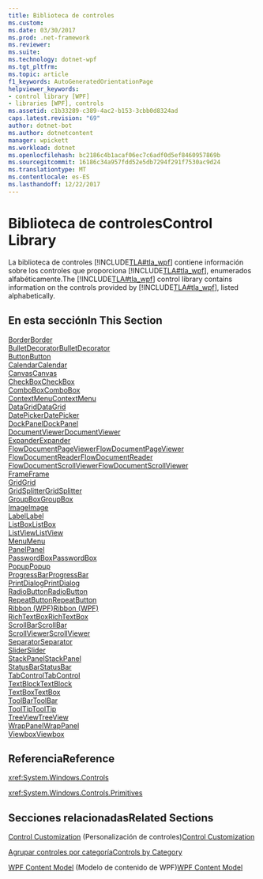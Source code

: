 ```yaml
---
title: Biblioteca de controles
ms.custom: 
ms.date: 03/30/2017
ms.prod: .net-framework
ms.reviewer: 
ms.suite: 
ms.technology: dotnet-wpf
ms.tgt_pltfrm: 
ms.topic: article
f1_keywords: AutoGeneratedOrientationPage
helpviewer_keywords:
- control library [WPF]
- libraries [WPF], controls
ms.assetid: c1b33289-c389-4ac2-b153-3cbb0d8324ad
caps.latest.revision: "69"
author: dotnet-bot
ms.author: dotnetcontent
manager: wpickett
ms.workload: dotnet
ms.openlocfilehash: bc2186c4b1acaf06ec7c6adf0d5ef8460957869b
ms.sourcegitcommit: 16186c34a957fdd52e5db7294f291f7530ac9d24
ms.translationtype: MT
ms.contentlocale: es-ES
ms.lasthandoff: 12/22/2017
---
```

# <a name="control-library"></a><span data-ttu-id="d0d3d-102">Biblioteca de controles</span><span class="sxs-lookup"><span data-stu-id="d0d3d-102">Control Library</span></span>
<span data-ttu-id="d0d3d-103">La biblioteca de controles [!INCLUDE[TLA#tla_wpf](../../../../includes/tlasharptla-wpf-md.md)] contiene información sobre los controles que proporciona [!INCLUDE[TLA#tla_wpf](../../../../includes/tlasharptla-wpf-md.md)], enumerados alfabéticamente.</span><span class="sxs-lookup"><span data-stu-id="d0d3d-103">The [!INCLUDE[TLA#tla_wpf](../../../../includes/tlasharptla-wpf-md.md)] control library contains information on the controls provided by [!INCLUDE[TLA#tla_wpf](../../../../includes/tlasharptla-wpf-md.md)], listed alphabetically.</span></span>  
  
## <a name="in-this-section"></a><span data-ttu-id="d0d3d-104">En esta sección</span><span class="sxs-lookup"><span data-stu-id="d0d3d-104">In This Section</span></span>  
 [<span data-ttu-id="d0d3d-105">Border</span><span class="sxs-lookup"><span data-stu-id="d0d3d-105">Border</span></span>](../../../../docs/framework/wpf/controls/border.md)  
 [<span data-ttu-id="d0d3d-106">BulletDecorator</span><span class="sxs-lookup"><span data-stu-id="d0d3d-106">BulletDecorator</span></span>](../../../../docs/framework/wpf/controls/bulletdecorator.md)  
 [<span data-ttu-id="d0d3d-107">Button</span><span class="sxs-lookup"><span data-stu-id="d0d3d-107">Button</span></span>](../../../../docs/framework/wpf/controls/button.md)  
 [<span data-ttu-id="d0d3d-108">Calendar</span><span class="sxs-lookup"><span data-stu-id="d0d3d-108">Calendar</span></span>](../../../../docs/framework/wpf/controls/calendar.md)  
 [<span data-ttu-id="d0d3d-109">Canvas</span><span class="sxs-lookup"><span data-stu-id="d0d3d-109">Canvas</span></span>](../../../../docs/framework/wpf/controls/canvas.md)  
 [<span data-ttu-id="d0d3d-110">CheckBox</span><span class="sxs-lookup"><span data-stu-id="d0d3d-110">CheckBox</span></span>](../../../../docs/framework/wpf/controls/checkbox.md)  
 [<span data-ttu-id="d0d3d-111">ComboBox</span><span class="sxs-lookup"><span data-stu-id="d0d3d-111">ComboBox</span></span>](../../../../docs/framework/wpf/controls/combobox.md)  
 [<span data-ttu-id="d0d3d-112">ContextMenu</span><span class="sxs-lookup"><span data-stu-id="d0d3d-112">ContextMenu</span></span>](../../../../docs/framework/wpf/controls/contextmenu.md)  
 [<span data-ttu-id="d0d3d-113">DataGrid</span><span class="sxs-lookup"><span data-stu-id="d0d3d-113">DataGrid</span></span>](../../../../docs/framework/wpf/controls/datagrid.md)  
 [<span data-ttu-id="d0d3d-114">DatePicker</span><span class="sxs-lookup"><span data-stu-id="d0d3d-114">DatePicker</span></span>](../../../../docs/framework/wpf/controls/datepicker.md)  
 [<span data-ttu-id="d0d3d-115">DockPanel</span><span class="sxs-lookup"><span data-stu-id="d0d3d-115">DockPanel</span></span>](../../../../docs/framework/wpf/controls/dockpanel.md)  
 [<span data-ttu-id="d0d3d-116">DocumentViewer</span><span class="sxs-lookup"><span data-stu-id="d0d3d-116">DocumentViewer</span></span>](../../../../docs/framework/wpf/controls/documentviewer.md)  
 [<span data-ttu-id="d0d3d-117">Expander</span><span class="sxs-lookup"><span data-stu-id="d0d3d-117">Expander</span></span>](../../../../docs/framework/wpf/controls/expander.md)  
 [<span data-ttu-id="d0d3d-118">FlowDocumentPageViewer</span><span class="sxs-lookup"><span data-stu-id="d0d3d-118">FlowDocumentPageViewer</span></span>](../../../../docs/framework/wpf/controls/flowdocumentpageviewer.md)  
 [<span data-ttu-id="d0d3d-119">FlowDocumentReader</span><span class="sxs-lookup"><span data-stu-id="d0d3d-119">FlowDocumentReader</span></span>](../../../../docs/framework/wpf/controls/flowdocumentreader.md)  
 [<span data-ttu-id="d0d3d-120">FlowDocumentScrollViewer</span><span class="sxs-lookup"><span data-stu-id="d0d3d-120">FlowDocumentScrollViewer</span></span>](../../../../docs/framework/wpf/controls/flowdocumentscrollviewer.md)  
 [<span data-ttu-id="d0d3d-121">Frame</span><span class="sxs-lookup"><span data-stu-id="d0d3d-121">Frame</span></span>](../../../../docs/framework/wpf/controls/frame.md)  
 [<span data-ttu-id="d0d3d-122">Grid</span><span class="sxs-lookup"><span data-stu-id="d0d3d-122">Grid</span></span>](../../../../docs/framework/wpf/controls/grid.md)  
 [<span data-ttu-id="d0d3d-123">GridSplitter</span><span class="sxs-lookup"><span data-stu-id="d0d3d-123">GridSplitter</span></span>](../../../../docs/framework/wpf/controls/gridsplitter.md)  
 [<span data-ttu-id="d0d3d-124">GroupBox</span><span class="sxs-lookup"><span data-stu-id="d0d3d-124">GroupBox</span></span>](../../../../docs/framework/wpf/controls/groupbox.md)  
 [<span data-ttu-id="d0d3d-125">Image</span><span class="sxs-lookup"><span data-stu-id="d0d3d-125">Image</span></span>](../../../../docs/framework/wpf/controls/image.md)  
 [<span data-ttu-id="d0d3d-126">Label</span><span class="sxs-lookup"><span data-stu-id="d0d3d-126">Label</span></span>](../../../../docs/framework/wpf/controls/label.md)  
 [<span data-ttu-id="d0d3d-127">ListBox</span><span class="sxs-lookup"><span data-stu-id="d0d3d-127">ListBox</span></span>](../../../../docs/framework/wpf/controls/listbox.md)  
 [<span data-ttu-id="d0d3d-128">ListView</span><span class="sxs-lookup"><span data-stu-id="d0d3d-128">ListView</span></span>](../../../../docs/framework/wpf/controls/listview.md)  
 [<span data-ttu-id="d0d3d-129">Menu</span><span class="sxs-lookup"><span data-stu-id="d0d3d-129">Menu</span></span>](../../../../docs/framework/wpf/controls/menu.md)  
 [<span data-ttu-id="d0d3d-130">Panel</span><span class="sxs-lookup"><span data-stu-id="d0d3d-130">Panel</span></span>](../../../../docs/framework/wpf/controls/panel.md)  
 [<span data-ttu-id="d0d3d-131">PasswordBox</span><span class="sxs-lookup"><span data-stu-id="d0d3d-131">PasswordBox</span></span>](../../../../docs/framework/wpf/controls/passwordbox.md)  
 [<span data-ttu-id="d0d3d-132">Popup</span><span class="sxs-lookup"><span data-stu-id="d0d3d-132">Popup</span></span>](../../../../docs/framework/wpf/controls/popup.md)  
 [<span data-ttu-id="d0d3d-133">ProgressBar</span><span class="sxs-lookup"><span data-stu-id="d0d3d-133">ProgressBar</span></span>](../../../../docs/framework/wpf/controls/progressbar.md)  
 [<span data-ttu-id="d0d3d-134">PrintDialog</span><span class="sxs-lookup"><span data-stu-id="d0d3d-134">PrintDialog</span></span>](../../../../docs/framework/wpf/controls/printdialog.md)  
 [<span data-ttu-id="d0d3d-135">RadioButton</span><span class="sxs-lookup"><span data-stu-id="d0d3d-135">RadioButton</span></span>](../../../../docs/framework/wpf/controls/radiobutton.md)  
 [<span data-ttu-id="d0d3d-136">RepeatButton</span><span class="sxs-lookup"><span data-stu-id="d0d3d-136">RepeatButton</span></span>](../../../../docs/framework/wpf/controls/repeatbutton.md)  
 [<span data-ttu-id="d0d3d-137">Ribbon (WPF)</span><span class="sxs-lookup"><span data-stu-id="d0d3d-137">Ribbon (WPF)</span></span>](http://msdn.microsoft.com/library/d2b5749c-43ec-4e1f-9017-8f1d0bbd5d3f)  
 [<span data-ttu-id="d0d3d-138">RichTextBox</span><span class="sxs-lookup"><span data-stu-id="d0d3d-138">RichTextBox</span></span>](../../../../docs/framework/wpf/controls/richtextbox.md)  
 [<span data-ttu-id="d0d3d-139">ScrollBar</span><span class="sxs-lookup"><span data-stu-id="d0d3d-139">ScrollBar</span></span>](../../../../docs/framework/wpf/controls/scrollbar.md)  
 [<span data-ttu-id="d0d3d-140">ScrollViewer</span><span class="sxs-lookup"><span data-stu-id="d0d3d-140">ScrollViewer</span></span>](../../../../docs/framework/wpf/controls/scrollviewer.md)  
 [<span data-ttu-id="d0d3d-141">Separator</span><span class="sxs-lookup"><span data-stu-id="d0d3d-141">Separator</span></span>](../../../../docs/framework/wpf/controls/separator.md)  
 [<span data-ttu-id="d0d3d-142">Slider</span><span class="sxs-lookup"><span data-stu-id="d0d3d-142">Slider</span></span>](../../../../docs/framework/wpf/controls/slider.md)  
 [<span data-ttu-id="d0d3d-143">StackPanel</span><span class="sxs-lookup"><span data-stu-id="d0d3d-143">StackPanel</span></span>](../../../../docs/framework/wpf/controls/stackpanel.md)  
 [<span data-ttu-id="d0d3d-144">StatusBar</span><span class="sxs-lookup"><span data-stu-id="d0d3d-144">StatusBar</span></span>](../../../../docs/framework/wpf/controls/statusbar.md)  
 [<span data-ttu-id="d0d3d-145">TabControl</span><span class="sxs-lookup"><span data-stu-id="d0d3d-145">TabControl</span></span>](../../../../docs/framework/wpf/controls/tabcontrol.md)  
 [<span data-ttu-id="d0d3d-146">TextBlock</span><span class="sxs-lookup"><span data-stu-id="d0d3d-146">TextBlock</span></span>](../../../../docs/framework/wpf/controls/textblock.md)  
 [<span data-ttu-id="d0d3d-147">TextBox</span><span class="sxs-lookup"><span data-stu-id="d0d3d-147">TextBox</span></span>](../../../../docs/framework/wpf/controls/textbox.md)  
 [<span data-ttu-id="d0d3d-148">ToolBar</span><span class="sxs-lookup"><span data-stu-id="d0d3d-148">ToolBar</span></span>](../../../../docs/framework/wpf/controls/toolbar.md)  
 [<span data-ttu-id="d0d3d-149">ToolTip</span><span class="sxs-lookup"><span data-stu-id="d0d3d-149">ToolTip</span></span>](../../../../docs/framework/wpf/controls/tooltip.md)  
 [<span data-ttu-id="d0d3d-150">TreeView</span><span class="sxs-lookup"><span data-stu-id="d0d3d-150">TreeView</span></span>](../../../../docs/framework/wpf/controls/treeview.md)  
 [<span data-ttu-id="d0d3d-151">WrapPanel</span><span class="sxs-lookup"><span data-stu-id="d0d3d-151">WrapPanel</span></span>](../../../../docs/framework/wpf/controls/wrappanel.md)  
 [<span data-ttu-id="d0d3d-152">Viewbox</span><span class="sxs-lookup"><span data-stu-id="d0d3d-152">Viewbox</span></span>](../../../../docs/framework/wpf/controls/viewbox.md)  
  
## <a name="reference"></a><span data-ttu-id="d0d3d-153">Referencia</span><span class="sxs-lookup"><span data-stu-id="d0d3d-153">Reference</span></span>  
 <xref:System.Windows.Controls>  
  
 <xref:System.Windows.Controls.Primitives>  
  
## <a name="related-sections"></a><span data-ttu-id="d0d3d-154">Secciones relacionadas</span><span class="sxs-lookup"><span data-stu-id="d0d3d-154">Related Sections</span></span>  
 <span data-ttu-id="d0d3d-155">[Control Customization](../../../../docs/framework/wpf/controls/control-customization.md) (Personalización de controles)</span><span class="sxs-lookup"><span data-stu-id="d0d3d-155">[Control Customization](../../../../docs/framework/wpf/controls/control-customization.md)</span></span>  
  
 [<span data-ttu-id="d0d3d-156">Agrupar controles por categoría</span><span class="sxs-lookup"><span data-stu-id="d0d3d-156">Controls by Category</span></span>](../../../../docs/framework/wpf/controls/controls-by-category.md)  
  
 <span data-ttu-id="d0d3d-157">[WPF Content Model](../../../../docs/framework/wpf/controls/wpf-content-model.md) (Modelo de contenido de WPF)</span><span class="sxs-lookup"><span data-stu-id="d0d3d-157">[WPF Content Model](../../../../docs/framework/wpf/controls/wpf-content-model.md)</span></span>
